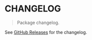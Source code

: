 # CHANGELOG

> Package changelog.

See [GitHub Releases](https://github.com/stdlib-js/stats-base-max-by/releases) for the changelog.